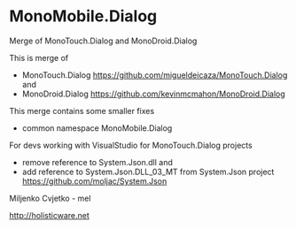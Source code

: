 MonoMobile.Dialog
=================

Merge of MonoTouch.Dialog and MonoDroid.Dialog

This is merge of 
 * MonoTouch.Dialog https://github.com/migueldeicaza/MonoTouch.Dialog
  and
 * MonoDroid.Dialog https://github.com/kevinmcmahon/MonoDroid.Dialog

This merge contains some smaller fixes
 * common namespace MonoMobile.Dialog
		
For devs working with VisualStudio for MonoTouch.Dialog projects
 * remove reference to System.Json.dll
   and
 * add reference to System.Json.DLL_03_MT 
   from System.Json project https://github.com/moljac/System.Json


Miljenko Cvjetko - mel

http://holisticware.net